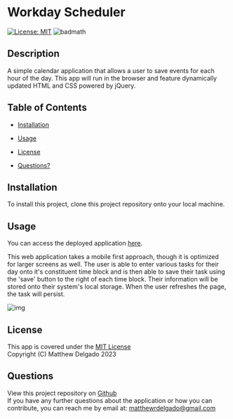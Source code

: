 # Workday Scheduler
  [![License: MIT](https://img.shields.io/badge/License-MIT-yellow.svg)](https://opensource.org/licenses/MIT)
  ![badmath](https://img.shields.io/github/languages/top/nielsenjared/badmath)

  ## Description
  A simple calendar application that allows a user to save events for each hour of the day. This app will run in the browser and feature dynamically updated HTML and CSS powered by jQuery.
  ## Table of Contents
  - [Installation](#installation) 
  - [Usage](#usage)
  - [License](#license)

  - [Questions?](#questions)
  ## Installation
  To install this project, clone this project repository onto your local machine.
  ## Usage
  You can access the deployed application [here](https://delgamatt.github.io/Workday-Scheduler/).

  This web application takes a mobile first approach, though it is optimized for larger screens as well. The user is able to enter various tasks for their day onto it's constituent time block and is then able to save their task using the 'save' button to the right of each time block. Their information will be stored onto their system's local storage. When the user refreshes the page, the task will persist.  

  ![img](./Assets/images/workday-scheduler-screenshot.png)
  ## License
  This app is covered under the [MIT License](https://opensource.org/licenses/MIT)<br>
  Copyright (C) Matthew Delgado 2023
 
  ## Questions
  View this project repository on [Github](https://github.com/DelgaMatt)<br>
  If you have any further questions about the application or how you can contribute, you can reach me by email at: matthewrdelgado@gmail.com